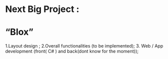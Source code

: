 # Next Big Project :
# “Blox”

1.Layout design ;
2.Overall functionalities (to be implemented);
3. Web / App development (front( C# ) and back(dont know for the moment));
